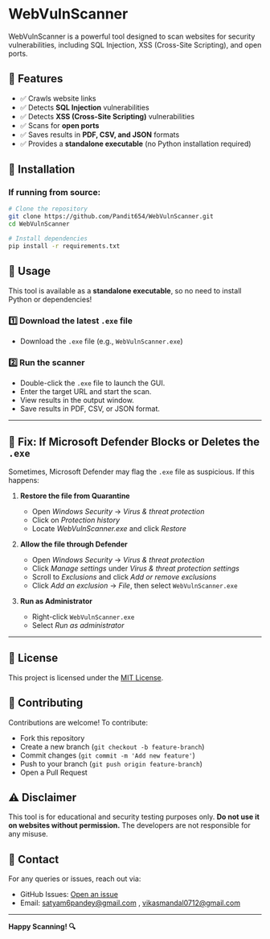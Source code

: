 # WebVulnScanner

WebVulnScanner is a powerful tool designed to scan websites for security vulnerabilities, including SQL Injection, XSS (Cross-Site Scripting), and open ports.

## 🚀 Features

- ✅ Crawls website links
- ✅ Detects **SQL Injection** vulnerabilities
- ✅ Detects **XSS (Cross-Site Scripting)** vulnerabilities
- ✅ Scans for **open ports**
- ✅ Saves results in **PDF, CSV, and JSON** formats
- ✅ Provides a **standalone executable** (no Python installation required)

## 📌 Installation

### If running from source:

```bash
# Clone the repository
git clone https://github.com/Pandit654/WebVulnScanner.git
cd WebVulnScanner

# Install dependencies
pip install -r requirements.txt
```

## 🚀 Usage

This tool is available as a **standalone executable**, so no need to install Python or dependencies!

### 1️⃣ Download the latest `.exe` file

- Download the `.exe` file (e.g., `WebVulnScanner.exe`)

### 2️⃣ Run the scanner

- Double-click the `.exe` file to launch the GUI.
- Enter the target URL and start the scan.
- View results in the output window.
- Save results in PDF, CSV, or JSON format.

---

## 🛑 Fix: If Microsoft Defender Blocks or Deletes the `.exe`

Sometimes, Microsoft Defender may flag the `.exe` file as suspicious. If this happens:

1. **Restore the file from Quarantine**

   - Open *Windows Security* → *Virus & threat protection*
   - Click on *Protection history*
   - Locate *WebVulnScanner.exe* and click *Restore*

2. **Allow the file through Defender**

   - Open *Windows Security* → *Virus & threat protection*
   - Click *Manage settings* under *Virus & threat protection settings*
   - Scroll to *Exclusions* and click *Add or remove exclusions*
   - Click *Add an exclusion* → *File*, then select `WebVulnScanner.exe`

3. **Run as Administrator**

   - Right-click `WebVulnScanner.exe`
   - Select *Run as administrator*

---

## 📜 License

This project is licensed under the [MIT License](LICENSE).

## 🤝 Contributing

Contributions are welcome! To contribute:

- Fork this repository
- Create a new branch (`git checkout -b feature-branch`)
- Commit changes (`git commit -m 'Add new feature'`)
- Push to your branch (`git push origin feature-branch`)
- Open a Pull Request

## ⚠️ Disclaimer

This tool is for educational and security testing purposes only. **Do not use it on websites without permission.** The developers are not responsible for any misuse.

## 📧 Contact

For any queries or issues, reach out via:

- GitHub Issues: [Open an issue](https://github.com/Pandit654/WebVulnScanner/issues)
- Email: [satyam6pandey@gmail.com](mailto\:satyam6pandey@gmail.com) , [vikasmandal0712@gmail.com](mailto\:vikasmandal0712@gmail.com)

---

**Happy Scanning! 🔍**

